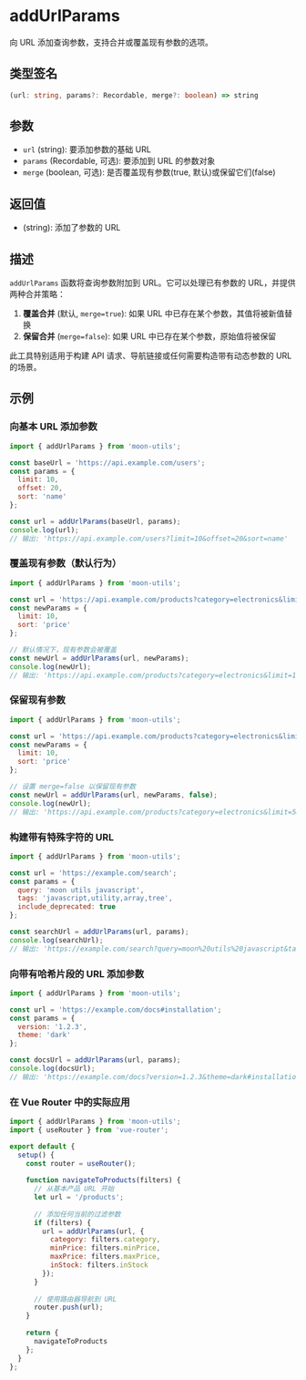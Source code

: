 # addUrlParams

向 URL 添加查询参数，支持合并或覆盖现有参数的选项。

## 类型签名

```typescript
(url: string, params?: Recordable, merge?: boolean) => string
```

## 参数

- `url` (string): 要添加参数的基础 URL
- `params` (Recordable, 可选): 要添加到 URL 的参数对象
- `merge` (boolean, 可选): 是否覆盖现有参数(true, 默认)或保留它们(false)

## 返回值

- (string): 添加了参数的 URL

## 描述

`addUrlParams` 函数将查询参数附加到 URL。它可以处理已有参数的 URL，并提供两种合并策略：

1. **覆盖合并** (默认, `merge=true`): 如果 URL 中已存在某个参数，其值将被新值替换
2. **保留合并** (`merge=false`): 如果 URL 中已存在某个参数，原始值将被保留

此工具特别适用于构建 API 请求、导航链接或任何需要构造带有动态参数的 URL 的场景。

## 示例

### 向基本 URL 添加参数

```js
import { addUrlParams } from 'moon-utils';

const baseUrl = 'https://api.example.com/users';
const params = {
  limit: 10,
  offset: 20,
  sort: 'name'
};

const url = addUrlParams(baseUrl, params);
console.log(url);
// 输出: 'https://api.example.com/users?limit=10&offset=20&sort=name'
```

### 覆盖现有参数（默认行为）

```js
import { addUrlParams } from 'moon-utils';

const url = 'https://api.example.com/products?category=electronics&limit=5';
const newParams = {
  limit: 10,
  sort: 'price'
};

// 默认情况下，现有参数会被覆盖
const newUrl = addUrlParams(url, newParams);
console.log(newUrl);
// 输出: 'https://api.example.com/products?category=electronics&limit=10&sort=price'
```

### 保留现有参数

```js
import { addUrlParams } from 'moon-utils';

const url = 'https://api.example.com/products?category=electronics&limit=5';
const newParams = {
  limit: 10,
  sort: 'price'
};

// 设置 merge=false 以保留现有参数
const newUrl = addUrlParams(url, newParams, false);
console.log(newUrl);
// 输出: 'https://api.example.com/products?category=electronics&limit=5&sort=price'
```

### 构建带有特殊字符的 URL

```js
import { addUrlParams } from 'moon-utils';

const url = 'https://example.com/search';
const params = {
  query: 'moon utils javascript',
  tags: 'javascript,utility,array,tree',
  include_deprecated: true
};

const searchUrl = addUrlParams(url, params);
console.log(searchUrl);
// 输出: 'https://example.com/search?query=moon%20utils%20javascript&tags=javascript%2Cutility%2Carray%2Ctree&include_deprecated=true'
```

### 向带有哈希片段的 URL 添加参数

```js
import { addUrlParams } from 'moon-utils';

const url = 'https://example.com/docs#installation';
const params = {
  version: '1.2.3',
  theme: 'dark'
};

const docsUrl = addUrlParams(url, params);
console.log(docsUrl);
// 输出: 'https://example.com/docs?version=1.2.3&theme=dark#installation'
```

### 在 Vue Router 中的实际应用

```js
import { addUrlParams } from 'moon-utils';
import { useRouter } from 'vue-router';

export default {
  setup() {
    const router = useRouter();
    
    function navigateToProducts(filters) {
      // 从基本产品 URL 开始
      let url = '/products';
      
      // 添加任何当前的过滤参数
      if (filters) {
        url = addUrlParams(url, {
          category: filters.category,
          minPrice: filters.minPrice,
          maxPrice: filters.maxPrice,
          inStock: filters.inStock
        });
      }
      
      // 使用路由器导航到 URL
      router.push(url);
    }
    
    return {
      navigateToProducts
    };
  }
}; 